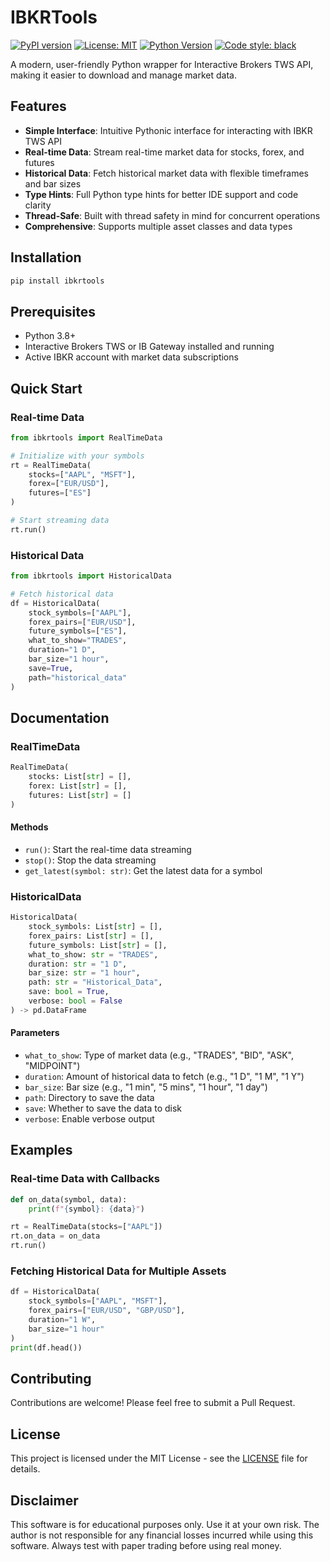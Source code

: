 # IBKRTools

[![PyPI version](https://badge.fury.io/py/ibkrtools.svg)](https://pypi.org/project/ibkrtools/)
[![License: MIT](https://img.shields.io/badge/License-MIT-yellow.svg)](https://opensource.org/licenses/MIT)
[![Python Version](https://img.shields.io/pypi/pyversions/ibkrtools.svg)](https://pypi.org/project/ibkrtools/)
[![Code style: black](https://img.shields.io/badge/code%20style-black-000000.svg)](https://github.com/psf/black)

A modern, user-friendly Python wrapper for Interactive Brokers TWS API, making it easier to download and manage market data.

## Features

- **Simple Interface**: Intuitive Pythonic interface for interacting with IBKR TWS API
- **Real-time Data**: Stream real-time market data for stocks, forex, and futures
- **Historical Data**: Fetch historical market data with flexible timeframes and bar sizes
- **Type Hints**: Full Python type hints for better IDE support and code clarity
- **Thread-Safe**: Built with thread safety in mind for concurrent operations
- **Comprehensive**: Supports multiple asset classes and data types

## Installation

```bash
pip install ibkrtools
```

## Prerequisites

- Python 3.8+
- Interactive Brokers TWS or IB Gateway installed and running
- Active IBKR account with market data subscriptions

## Quick Start

### Real-time Data

```python
from ibkrtools import RealTimeData

# Initialize with your symbols
rt = RealTimeData(
    stocks=["AAPL", "MSFT"],
    forex=["EUR/USD"],
    futures=["ES"]
)

# Start streaming data
rt.run()
```

### Historical Data

```python
from ibkrtools import HistoricalData

# Fetch historical data
df = HistoricalData(
    stock_symbols=["AAPL"],
    forex_pairs=["EUR/USD"],
    future_symbols=["ES"],
    what_to_show="TRADES",
    duration="1 D",
    bar_size="1 hour",
    save=True,
    path="historical_data"
)
```

## Documentation

### RealTimeData

```python
RealTimeData(
    stocks: List[str] = [],
    forex: List[str] = [],
    futures: List[str] = []
)
```

#### Methods
- `run()`: Start the real-time data streaming
- `stop()`: Stop the data streaming
- `get_latest(symbol: str)`: Get the latest data for a symbol

### HistoricalData

```python
HistoricalData(
    stock_symbols: List[str] = [],
    forex_pairs: List[str] = [],
    future_symbols: List[str] = [],
    what_to_show: str = "TRADES",
    duration: str = "1 D",
    bar_size: str = "1 hour",
    path: str = "Historical_Data",
    save: bool = True,
    verbose: bool = False
) -> pd.DataFrame
```

#### Parameters
- `what_to_show`: Type of market data (e.g., "TRADES", "BID", "ASK", "MIDPOINT")
- `duration`: Amount of historical data to fetch (e.g., "1 D", "1 M", "1 Y")
- `bar_size`: Bar size (e.g., "1 min", "5 mins", "1 hour", "1 day")
- `path`: Directory to save the data
- `save`: Whether to save the data to disk
- `verbose`: Enable verbose output

## Examples

### Real-time Data with Callbacks

```python
def on_data(symbol, data):
    print(f"{symbol}: {data}")

rt = RealTimeData(stocks=["AAPL"])
rt.on_data = on_data
rt.run()
```

### Fetching Historical Data for Multiple Assets

```python
df = HistoricalData(
    stock_symbols=["AAPL", "MSFT"],
    forex_pairs=["EUR/USD", "GBP/USD"],
    duration="1 W",
    bar_size="1 hour"
)
print(df.head())
```

## Contributing

Contributions are welcome! Please feel free to submit a Pull Request.

## License

This project is licensed under the MIT License - see the [LICENSE](LICENSE) file for details.

## Disclaimer

This software is for educational purposes only. Use it at your own risk. The author is not responsible for any financial losses incurred while using this software. Always test with paper trading before using real money.
